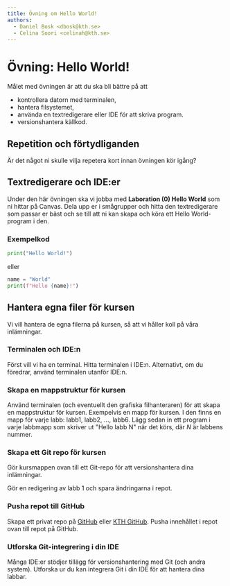 ```yaml
---
title: Övning om Hello World!
authors:
  - Daniel Bosk <dbosk@kth.se>
  - Celina Soori <celinah@kth.se>
---
```

# Övning: Hello World!

Målet med övningen är att du ska bli bättre på att

  - kontrollera datorn med terminalen,
  - hantera filsystemet,
  - använda en textredigerare eller IDE för att skriva program.
  - versionshantera källkod.


## Repetition och förtydliganden

Är det något ni skulle vilja repetera kort innan övningen kör igång?


## Textredigerare och IDE:er

Under den här övningen ska vi jobba med __Laboration (0) Hello World__ som
ni hittar på Canvas. Dela upp er i smågrupper och hitta den textredigerare
som passar er bäst och se till att ni kan skapa och köra ett Hello 
World-program i den. 

### Exempelkod

```python
print("Hello World!")
```
eller
```python
name = "World"
print(f"Hello {name}!")
```

## Hantera egna filer för kursen

Vi vill hantera de egna filerna på kursen, så att vi håller koll på våra 
inlämningar.

### Terminalen och IDE:n

Först vill vi ha en terminal. Hitta terminalen i IDE:n. Alternativt, om du 
föredrar, använd terminalen utanför IDE:n.


### Skapa en mappstruktur för kursen

Använd terminalen (och eventuellt den grafiska filhanteraren) för att skapa en 
mappstruktur för kursen. Exempelvis en mapp för kursen. I den finns en mapp för 
varje labb: labb1, labb2, ..., labb6. Lägg sedan in ett program i varje 
labbmapp som skriver ut "Hello labb N" när det körs, där $N$ är labbens nummer.

### Skapa ett Git repo för kursen

Gör kursmappen ovan till ett Git-repo för att versionshantera dina inlämningar.

Gör en redigering av labb 1 och spara ändringarna i repot.


### Pusha repot till GitHub

Skapa ett privat repo på [GitHub][gh] eller [KTH GitHub][gits15]. Pusha 
innehållet i repot ovan till repot på GitHub.

[gh]: https://github.com
[gits15]: https://gits-15.sys.kth.se


### Utforska Git-integrering i din IDE

Många IDE:er stödjer tillägg för versionshantering med Git (och andra system). 
Utforska ur du kan integrera Git i din IDE för att hantera dina labbar.

